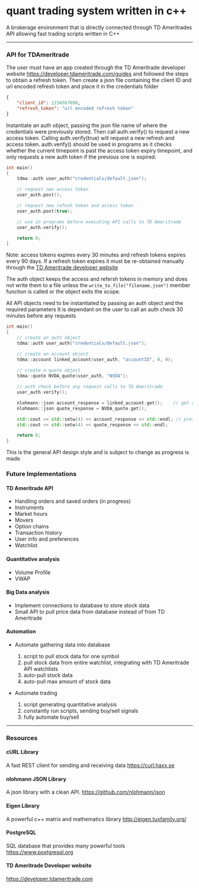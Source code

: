 # quant trading system written in c++

A brokerage environment that is directly connected through TD Ameritrades API allowing fast trading
scripts written in C++

___

### API for TDAmeritrade
The user must have an app created through the TD Ameritrade developer website
<https://developer.tdameritrade.com/guides>
and followed the steps to obtain a refresh token. Then create a json file containing the
client ID and url encoded refresh token and place it in the credentials folder

```json
{
    "client_id": 1234567890,
    "refresh_token": "url encoded refresh token"
}
```

Instantiate an auth object, passing the json file name of where the credentials were previously
stored. Then call auth.verify() to request a new access token. Calling auth.verify(true) will request
a new refresh and access token.
auth.verify() should be used in programs as it checks whether the current timepoint is past the
access token expiry timepoint, and only requests a new auth token if the previous one is expired.
 

```cpp
int main()
{
    tdma::auth user_auth("credentials/default.json");

    // request new access token
    user_auth.post();

    // request new refesh token and access token
    user_auth.post(true);

    // use in programs before executing API calls to TD Ameritrade
    user_auth.verify();

    return 0;
}
```

Note: access tokens expires every 30 minutes and refresh tokens expires every 90 days.
If a refresh token expires it must be re-obtained manually through the [TD Ameritrade developer website](https://developer.tdameritrade.com/content/phase-1-authentication-update-xml-based-api)

The auth object keeps the access and refersh tokens in memory and does not write them to a file
unless the ```write_to_file("filename.json")``` member function is called or the object exits the scope.

All API objects need to be instantiated by passing an auth object and the required parameters
It is dependant on the user to call an auth check 30 minutes before any requests

```cpp
int main()
{
    // create an auth object
    tdma::auth user_auth("credentials/default.json");

    // create an account object
    tdma::account linked_account(user_auth, "accountID", 0, 0);
    
    // create a quote object
    tdma::quote NVDA_quote(user_auth, "NVDA");

    // auth check before any request calls to TD Ameritrade
    user_auth.verify();

    nlohmann::json account_response = linked_account.get();    // get calls an API request and returns a json object
    nlohmann::json quote_response = NVDA_quote.get();

    std::cout << std::setw(4) << account_response << std::endl; // pretty print the json object to terminal
    std::cout << std::setw(4) << quote_response << std::endl;

    return 0;
}
```

This is the general API design style and is subject to change as progress is made.

### Future Implementations
#### TD Ameritrade API
- Handling orders and saved orders (in progress)
- Instruments
- Market hours
- Movers
- Option chains
- Transaction history
- User info and preferences
- Watchlist

#### Quantitative analysis
- Volume Profile
- VWAP

#### Big Data analysis
- Implement connections to database to store stock data
- Small API to pull price data from database instead of from TD Ameritrade

#### Automation
- Automate gathering data into database
    1. script to pull stock data for one symbol
    2. pull stock data from entire watchlist, integrating with TD Ameritrade API watchlists
    3. auto-pull stock data
    4. auto-pull max amount of stock data

- Automate trading
    1. script generating quantitative analysis
    2. constantly run scripts, sending buy/sell signals
    3. fully automate buy/sell

___

### Resources
#### cURL Library
A fast REST client for sending and receiving data
<https://curl.haxx.se>

#### nlohmann JSON Library
A json library with a clean API.
<https://github.com/nlohmann/json>

#### Eigen Library
A powerful c++ matrix and mathematics library
<http://eigen.tuxfamily.org/>

#### PostgreSQL
SQL database that provides many powerful tools
<https://www.postgresql.org>

#### TD Ameritrade Developer website
<https://developer.tdameritrade.com>
